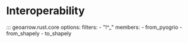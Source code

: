# Interoperability

::: geoarrow.rust.core
    options:
      filters:
        - "!^_"
      members:
        - from_pyogrio
        - from_shapely
        - to_shapely

